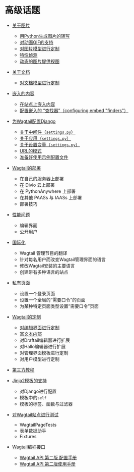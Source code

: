 # 高级话题

+ [关于图片](images/index.md)

    - [用Python生成图片的转写](images/renditions.md)
    - [对动画GIF的支持](images/animated_gifs.md)
    - [对图片模型进行定制](images/custom_image_model.md)
    - [特性侦测](images/feature_detection.md)
    - [动态的图片提供视图](images/image_serve_view.md)


+ [关于文档](documents/index.md)

    - [对文档模型进行定制](documents/custom_document_model.md)


+ [嵌入的内容](embeds.md)

    - [在站点上嵌入内容](embeds.md#embedding-content-on-your-site)
    - [配置嵌入的 “查找器”（configuring embed "finders"）](embeds.md#configuring-embed-finders)


+ [为Wagtail配置Django](settings.md)

    - [关于中间件（`settings.py`）](settings.md#middleware)
    - [关于应用（`settings.py`）](settings.md#apps)
    - [关于设置变量（`settings.py`）](settings.md#settings-variables)
    - [URL的模式](settings.md#url-patterns)
    - [准备好使用示例配置文件](settings.md#complete-example-config)


+ [Wagtail的部署](deploying.md)

    - 在自己的服务器上部署
    - 在 Divio 云上部署
    - 在 PythonAnywhere 上部署
    - 在其他 PAASs 与 IAASs 上部署
    - 部署技巧


+ [性能问题](performance.md)

    - 编辑界面
    - 公开用户


+ [国际化](i18n/index.md)

    - Wagtail 管理节目的翻译
    - 针对每名用户而改变Wagtail管理界面的语言
    - 修改Wagtail安装的主要语言
    - 创建带有多种语言的站点


+ [私有页面](privacy.md)

    - 设置一个登录页面
    - 设置一个全局的“需要口令”的页面
    - 为某种特定页面类型设置“需要口令”页面


+ [Wagtail的定制](customisation/index.md)
    
    - [对编辑界面进行定制](customisation/page_editing_interface.md)
    - [富文本内部](customisation/rich_text_internals.md)
    - 对Draftail编辑器进行扩展
    - 对Hallo编辑器进行扩展
    - 对管理界面模板进行定制
    - 对用户模型进行定制


+ [第三方教程](third_party_tutorials.md)


+ [Jinja2模板的支持](jinja2.md)

    - 对Django进行配置
    - 模板中的`self`
    - 模板的标签、函数与过滤器


+ [对Wagtail站点进行测试](testing.md)

    - WagtailPageTests
    - 表单数据助手
    - Fixtures


+ [Wagtail编程接口](api/index.md)

    - [Wagtail API 第二版 配置手册](api/configuration.md)
    - [Wagtail API 第二版使用手册](api/usage.md)
